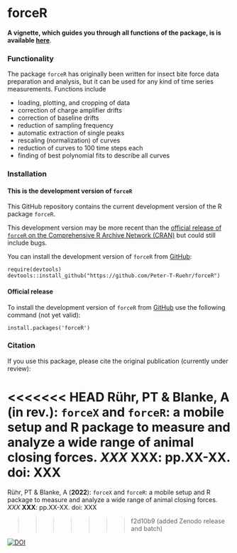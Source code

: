 # forceR

**A vignette, which guides you through all functions of the package, is is available [here](https://htmlpreview.github.io/?https://github.com/Peter-T-Ruehr/forceR/blob/main/vignettes/forceR.html)**.

### Functionality
The package `forceR` has originally been written for insect bite force data preparation and analysis, but it can be used for any kind of time series measurements. Functions include 

* loading, plotting, and cropping of data
* correction of charge amplifier drifts
* correction of baseline drifts
* reduction of sampling frequency
* automatic extraction of single peaks
* rescaling (normalization) of curves
* reduction of curves to 100 time steps each
* finding of best polynomial fits to describe all curves

### Installation

#### This is the development version of `forceR`
This GitHub repository contains the current development version of the R package `forceR`.

This development version may be more recent than the [official release of `forceR` on the Comprehensive R Archive Network (CRAN)](https://cran.r-project.org/package=forceR) but could still include bugs.

You can install the development version of `forceR` from [GitHub](https://github.com/Peter-T-Ruehr/forceR):
```
require(devtools)
devtools::install_github("https://github.com/Peter-T-Ruehr/forceR")
```

#### Official release
To install the development version of `forceR` from [GitHub](https://github.com/Peter-T-Ruehr/forceR) use the following command (not yet valid):
```
install.packages('forceR')
```

### Citation
If you use this package, please cite the original publication (currently under review):

<<<<<<< HEAD
Rühr, PT & Blanke, A (**in rev.**): `forceX` and `forceR`: a mobile setup and R package to measure and analyze a wide range of animal closing forces. *XXX* **XXX**: pp.XX-XX. doi: XXX
=======
Rühr, PT & Blanke, A (**2022**): `forceX` and `forceR`: a mobile setup and R package to measure and analyze a wide range of animal closing forces. *XXX* **XXX**: pp.XX-XX. doi: XXX
>>>>>>> f2d10b9 (added Zenodo release and batch)

[![DOI](https://zenodo.org/badge/469710038.svg)](https://zenodo.org/badge/latestdoi/469710038)
